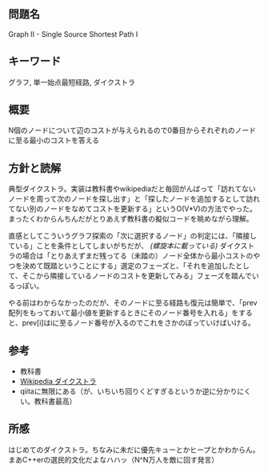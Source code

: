 ## 問題名
Graph II - Single Source Shortest Path I

## キーワード
グラフ, 単一始点最短経路, ダイクストラ

## 概要
N個のノードについて辺のコストが与えられるので0番目からそれぞれのノードに至る最小のコストを答える

## 方針と読解
典型ダイクストラ。実装は教科書やwikipediaだと毎回がんばって「訪れてないノードを周って次のノードを探し出す」と「探したノードを追加するとして訪れてない別のノードをなめてコストを更新する」というO(V*V)の方法でやった。まったくわからんちんだがとりあえず教科書の擬似コードを眺めながら理解。

直感としてこういうグラフ探索の「次に選択するノード」の判定には、「隣接している」ことを条件としてしまいがちだが、 *(螺旋本に載っている)* ダイクストラの場合は「とりあえずまだ残ってる（未踏の）ノード全体から最小コストのやつを決めて既踏ということにする」選定のフェーズと、「それを追加したとして、そこから隣接しているノードのコストを更新してみる」フェーズを踏んでいるっぽい。

やる前はわからなかったのだが、そのノードに至る経路も復元は簡単で、「prev配列をもっておいて最小値を更新するときにそのノード番号を入れる」をすると、prev[i]はiに至るノード番号が入るのでこれをさかのぼっていけばいける。

## 参考
- 教科書
- [Wikipedia ダイクストラ](https://ja.wikipedia.org/wiki/%E3%83%80%E3%82%A4%E3%82%AF%E3%82%B9%E3%83%88%E3%83%A9%E6%B3%95)
- qiitaに無限にある（が、いちいち回りくどすぎるというか逆に分かりにくい。教科書最高）

## 所感
はじめてのダイクストラ。ちなみに未だに優先キューとかヒープとかわからん。まあC++erの選民的文化だよなハハッ（N^N万人を敵に回す発言）